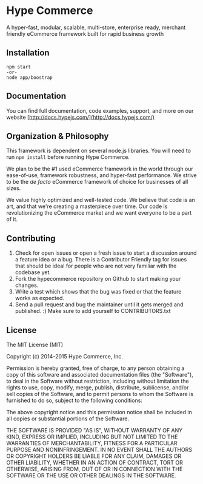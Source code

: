 # Hype Commerce
A hyper-fast, modular, scalable, multi-store, enterprise ready, merchant friendly eCommerce framework built for rapid business growth

## Installation

```
npm start
-or-
node app/boostrap
```

## Documentation

You can find full documentation, code examples, support, and more on our website [http://docs.hypejs.com/](http://docs.hypejs.com/)

## Organization & Philosophy

This framework is dependent on several node.js libraries. You will need to run `npm install` before running Hype Commerce.

We plan to be the #1 used eCommerce framework in the world through our ease-of-use, framework robustness, and hyper-fast performance. We strive to be the *de facto* eCommerce framework of choice for businesses of all sizes.

We value highly optimized and well-tested code. We believe that code is an art, and that we're creating a masterpiece over time. Our code is revolutionizing the eCommerce market and we want everyone to be a part of it.


## Contributing
1. Check for open issues or open a fresh issue to start a discussion around a feature idea or a bug. There is a Contributor Friendly tag for issues that should be ideal for people who are not very familiar with the codebase yet.
2. Fork the hypecommerce repository on Github to start making your changes.
3. Write a test which shows that the bug was fixed or that the feature works as expected.
4. Send a pull request and bug the maintainer until it gets merged and published. :) Make sure to add yourself to CONTRIBUTORS.txt

## License 

The MIT License (MIT)

Copyright (c) 2014-2015 Hype Commerce, Inc.

Permission is hereby granted, free of charge, to any person obtaining a copy
of this software and associated documentation files (the "Software"), to deal
in the Software without restriction, including without limitation the rights
to use, copy, modify, merge, publish, distribute, sublicense, and/or sell
copies of the Software, and to permit persons to whom the Software is
furnished to do so, subject to the following conditions:

The above copyright notice and this permission notice shall be included in
all copies or substantial portions of the Software.

THE SOFTWARE IS PROVIDED "AS IS", WITHOUT WARRANTY OF ANY KIND, EXPRESS OR
IMPLIED, INCLUDING BUT NOT LIMITED TO THE WARRANTIES OF MERCHANTABILITY,
FITNESS FOR A PARTICULAR PURPOSE AND NONINFRINGEMENT. IN NO EVENT SHALL THE
AUTHORS OR COPYRIGHT HOLDERS BE LIABLE FOR ANY CLAIM, DAMAGES OR OTHER
LIABILITY, WHETHER IN AN ACTION OF CONTRACT, TORT OR OTHERWISE, ARISING FROM,
OUT OF OR IN CONNECTION WITH THE SOFTWARE OR THE USE OR OTHER DEALINGS IN
THE SOFTWARE.